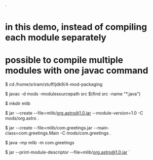 `
# in this demo, instead of compiling each module separately
# possible to compile multiple modules with one javac command

$ cd /home/sriram/stuff/jdk9/4-mod-packaging

$ javac -d mods -modulesourcepath src $(find src -name "*.java")

$ mkdir mlib

$ jar --create --file=mlib/org.astro@1.0.jar --module-version=1.0 -C mods/org.astro .

$ jar --create --file=mlib/com.greetings.jar --main-class=com.greetings.Main -C mods/com.greetings .

$ java -mp mlib -m com.greetings

$ jar --print-module-descriptor --file=mlib/org.astro@1.0.jar
`
